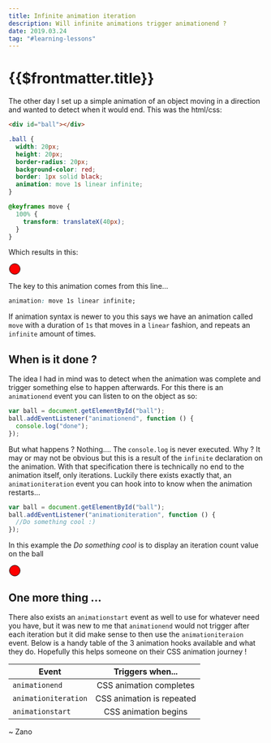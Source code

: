```yaml
---
title: Infinite animation iteration
description: Will infinite animations trigger animationend ?
date: 2019.03.24
tag: "#learning-lessons"
---
```


# {{$frontmatter.title}}

<Badge :text="$frontmatter.date" />
<Badge :text="$frontmatter.tag" />

The other day I set up a simple animation of an object moving in a direction and wanted to detect when it would end. This was the html/css:

```html
<div id="ball"></div>
```

```css
.ball {
  width: 20px;
  height: 20px;
  border-radius: 20px;
  background-color: red;
  border: 1px solid black;
  animation: move 1s linear infinite;
}

@keyframes move {
  100% {
    transform: translateX(40px);
  }
}
```

Which results in this:

<style>
#ball1{
	width:20px;
	height:20px;
	border-radius:20px;
	background-color: red;
	border: 1px solid black;
	animation: move 1s linear infinite;
}

    @keyframes move{
    100%{
    transform: translateX(40px);
    }

}
</style>
<div id="ball1"></div>

The key to this animation comes from this line...

```css
animation: move 1s linear infinite;
```

If animation syntax is newer to you this says we have an animation called `move` with a duration of `1s` that moves in a `linear` fashion, and repeats an `infinite` amount of times.

## When is it done ?

The idea I had in mind was to detect when the animation was complete and trigger something else to happen afterwards. For this there is an `animationend` event you can listen to on the object as so:

```javascript
var ball = document.getElementById("ball");
ball.addEventListener("animationend", function () {
  console.log("done");
});
```

But what happens ? Nothing.... The `console.log` is never executed. Why ? It may or may not be obvious but this is a result of the `infinite` declaration on the animation. With that specification there is technically no end to the animation itself, only iterations. Luckily there exists exactly that, an `animationiteration` event you can hook into to know when the animation restarts...

```javascript
var ball = document.getElementById("ball");
ball.addEventListener("animationiteration", function () {
  //Do something cool :)
});
```

In this example the _Do something cool_ is to display an iteration count value on the ball

<style>
#ball2{
	width:20px;
	height:20px;
	border-radius:20px;
	background-color: red;
	border: 1px solid black;
	animation: move 1s linear infinite;
	text-align: center;
}

    @keyframes move{
    100%{
    transform: translateX(40px);
    }

}
</style>
<div id="ball2">
</div>

## One more thing ...

There also exists an `animationstart` event as well to use for whatever need you have, but it was new to me that `animationend` would not trigger after each iteration but it did make sense to then use the `animationiteraion` event. Below is a handy table of the 3 animation hooks available and what they do. Hopefully this helps someone on their CSS animation journey !

| Event                |     Triggers when...      |
| -------------------- | :-----------------------: |
| `animationend`       |  CSS animation completes  |
| `animationiteration` | CSS animation is repeated |
| `animationstart`     |   CSS animation begins    |

~ Zano

<script type="text/javascript">
export default{

	mounted(){
		var count = 0;
		var ball = document.getElementById('ball2');
		ball.addEventListener('animationiteration', ()=> {
			ball.innerText = count++;
		});
	}
}
</script>
